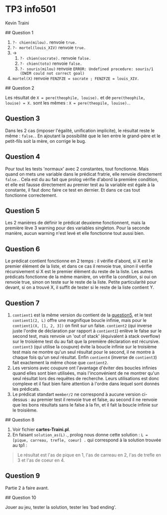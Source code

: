 # TP3 info501

Kevin Traini

## Question 1

1. `?- chien(milou).` renvoie `true.`
2. `?- mortel(louis_XIV)` renvoie `true.`
3. ->
   1. `?- chien(socrate).` renvoie `false.`
   2. `?- chien(toto)` renvoie `false.`
   3. `?- souris(milou)` renvoie `ERROR: Undefined procedure: souris/1 (DWIM could not correct goal)`
4. `mortel(X)` renvoie `FENZFZE = socrate ; FENZFZE = louis_XIV.`

## Question 2

Les résultat de `X = pere(theophile, louise).` et de `pere(theophile, louise) = X.` sont les mêmes : `X = pere(theopile, louise).`.

## Question 3

Dans les 2 cas (imposer l'égalité, unification implicite), le résultat reste le même : `false.`. En ajoutant la possibilité que le lien entre le grand-père et le petit-fils soit la mère, on corrige le bug.

## Question 4

Pour tout les tests 'normaux' avec 2 constantes, tout fonctionne. Mais quand on mets une variable dans le prédicat fratrie, elle renvoie directement `false.`. Cela est du au fait que prolog vérifie d'abord la première condition, et elle est fausse directement au premier test au la variable est égale à la constante, il faut donc faire ce test en dernier. Et dans ce cas tout fonctionne correctement.

## Question 5

Les 2 manières de définir le prédicat deuxieme fonctionnent, mais la première lève 3 warning pour des variables singleton. Pour la seconde manière, aucun warning n'est levé et elle fonctionne tout aussi bien.

## Question 6

Le prédicat contient fonctionne en 2 temps : il vérifie d'abord, si X est le premier élément de la liste, et dans ce cas il renvoie true, sinon il vérifie récursivement si X est le premier élément du reste de la liste. Les autres prédicats fonctionne de la même manière, on vérifie la condition, si oui on renvoie true, sinon on teste sur le reste de la liste. Petite particularité pour devant, si on a trouvé X, il suffit de tester si le reste de la liste contient Y.

## Question 7

1. `contient1` est la même version du contient de la [question5](#question-5), et le test `contient1(2, L)` offre une magnifique boucle infinie, mais pour le `contient1(X, [1, 2, 3])` on finit sur un false. `contient2` (qui inverse juste l'ordre de déclaration par rapport à `contient1`) enlève le false sur le second test, mais renvoie un 'out of stack' (équivalent à stack overflow) sur le troisième test du au fait que la première déclaration est récursive. `contient3` (qui utilise la coupure) évite la boucle infinie sur le troisième test mais ne montre qu'un seul résultat pour le second, il ne montre à chaque fois qu'un seul résultat. Enfin `contient4` (inverse de `contient3`) fait exactement la même chose que `contient2`.
2. Les versions avec coupure ont l'avantage d'éviter des boucles infinies quand elles sont bien utilisées, mais l'inconvénient de ne montrer qu'un seul résultat lors des requêtes de recherche. Leurs utilisations est donc complexe et il faut bien faire attention à l'ordre dans lequel sont donnés les prédicats.
3. Le prédicat standart `member/2` ne correspond à aucune version ci-dessus : au premier test il renvoie true et false, au second il ne renvoie que les bons résultats sans le false à la fin, et il fait la boucle infinie sur le troisième.

## Question 8

1. Voir fichier **cartes-Traini.pl**.
2. En faisant `solution_as(L).`, prolog nous donne cette solution : `L = [pique, carreau, trefle, coeur] .` qui correspond à la solution trouvée au tp1 :

> Le résultat est l'as de pique en 1, l'as de carreau en 2, l'as de trefle en 3 et l'as de coeur en 4.

## Question 9

Partie 2 à faire avant.

## Question 10

Jouer au jeu, tester la solution, tester les 'bad ending'.
